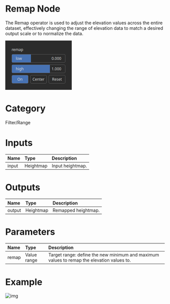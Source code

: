 
Remap Node
==========


The Remap operator is used to adjust the elevation values across the entire dataset, effectively changing the range of elevation data to match a desired output scale or to normalize the data.



![img](../../images/nodes/Remap_settings.png)


# Category


Filter/Range
# Inputs

|Name|Type|Description|
| :--- | :--- | :--- |
|input|Heightmap|Input heightmap.|

# Outputs

|Name|Type|Description|
| :--- | :--- | :--- |
|output|Heightmap|Remapped heightmap.|

# Parameters

|Name|Type|Description|
| :--- | :--- | :--- |
|remap|Value range|Target range: define the new minimum and maximum values to remap the elevation values to.|

# Example


![img](../../images/nodes/Remap.png)

